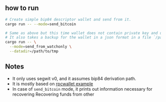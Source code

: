 ## how to run

```sh
# Create simple bip84 descriptor wallet and send from it.
cargo run -- --mode=send_bitcoin

# Same as above but this time wallet does not contain private key and use a signer interface.
# It also takes a backup for the wallet in a json format in a file `/path/to/tmp/wallet.bck`
cargo run -- \
  --mode=send_from_watchonly \
  --datadir=/path/to/tmp
```

## Notes

* It only uses segwit v0, and it assumes bip84 derivation path.
* It is mostly based on [rpcwallet example](https://github.com/bitcoindevkit/bdk/blob/master/examples/rpcwallet.rs)
* In case of `send_bitcoin` mode, it prints out information necessary for recovering
  Recovering funds from other


